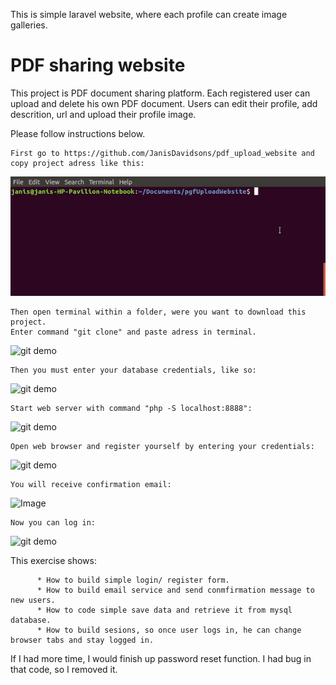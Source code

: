 This is simple laravel website, where each profile can create image galleries.

# PDF sharing website

This project is PDF document sharing platform. 
Each registered user can upload and delete his own PDF document.
Users can edit their profile, add descrition, url and upload their
profile image.

 Please follow instructions below.
    
    First go to https://github.com/JanisDavidsons/pdf_upload_website and
    copy project adress like this:

![git demo](gif/git.gif)

    Then open terminal within a folder, were you want to download this project.
    Enter command "git clone" and paste adress in terminal.

![git demo](gif/terminal.gif)

    Then you must enter your database credentials, like so:
    
![git demo](gif/settings.gif)

    Start web server with command "php -S localhost:8888":
    
![git demo](gif/terminal_2.gif)

    Open web browser and register yourself by entering your credentials:
    
![git demo](gif/web_1.gif)

    You will receive confirmation email:
    
![Image](gif/mailReceived.png)

    Now you can log in:
    
![git demo](gif/web_2.gif)



This exercise shows:
 
          * How to build simple login/ register form.
          * How to build email service and send conmfirmation message to new users.
          * How to code simple save data and retrieve it from mysql database.
          * How to build sesions, so once user logs in, he can change browser tabs and stay logged in.
          
          
If I had more time, I would finish up password reset function. I had bug in that code, so I removed it.
